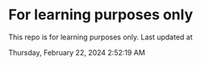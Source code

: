 # For learning purposes only
This repo is for learning purposes only.
Last updated at

Thursday, February 22, 2024 2:52:19 AM

